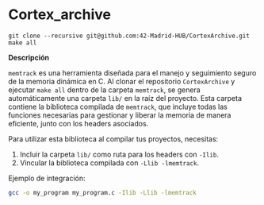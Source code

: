 # Cortex_archive

``git clone --recursive git@github.com:42-Madrid-HUB/CortexArchive.git``
``make all``

**Descripción**  

`memtrack` es una herramienta diseñada para el manejo y seguimiento seguro de la memoria dinámica en C. Al clonar el repositorio `CortexArchive` y ejecutar `make all` dentro de la carpeta `memtrack`, se genera automáticamente una carpeta `lib/` en la raíz del proyecto. Esta carpeta contiene la biblioteca compilada de `memtrack`, que incluye todas las funciones necesarias para gestionar y liberar la memoria de manera eficiente, junto con los headers asociados.

Para utilizar esta biblioteca al compilar tus proyectos, necesitas:  
1. Incluir la carpeta `lib/` como ruta para los headers con `-Ilib`.  
2. Vincular la biblioteca compilada con `-Llib -lmemtrack`.  

Ejemplo de integración:
```bash
gcc -o my_program my_program.c -Ilib -Llib -lmemtrack
```  
